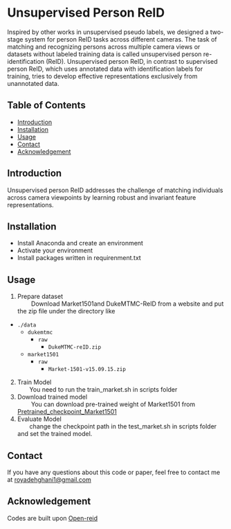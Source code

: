 # Unsupervised Person ReID
Inspired by other works in unsupervised pseudo labels, we designed a two-stage system for person ReID tasks across different cameras. The task of matching and recognizing persons across multiple camera views or datasets without labeled training data is called unsupervised person re-identification (ReID). Unsupervised person ReID, in contrast to supervised person ReID, which uses annotated data with identification labels for training, tries to develop effective representations exclusively from unannotated data.

## Table of Contents

- [Introduction](#introduction)
- [Installation](#installation)
- [Usage](#usage)
- [Contact](#Contact)
- [Acknowledgement](#Acknowledgement)


## Introduction
Unsupervised person ReID addresses the challenge of matching individuals across camera viewpoints by learning robust and invariant feature representations.

## Installation
- Install Anaconda and create an environment
- Activate your environment
- Install packages written in requirenment.txt

## Usage
1. Prepare dataset<br>
   &nbsp;&nbsp;&nbsp;&nbsp;&nbsp;&nbsp;&nbsp; Download Market1501and  DukeMTMC-ReID from a website and put the zip file under the directory like

 - `./data`
    - `dukemtmc`
        - `raw`
            - `DukeMTMC-reID.zip`
    - `market1501`
        - `raw`
            - `Market-1501-v15.09.15.zip`


2. Train Model<br>
&nbsp;&nbsp;&nbsp;&nbsp;&nbsp;&nbsp;&nbsp;You need to  run the train_market.sh in scripts folder
3. Download trained model<br>
&nbsp;&nbsp;&nbsp;&nbsp;&nbsp;&nbsp;&nbsp; You can download pre-trained weight of Market1501 from [Pretrained_checkpoint_Market1501](https://drive.google.com/file/d/1uTxz8_ozIM7qbL3p3As1upmqJ1jctWXA/view?usp=drive_link)
4. Evaluate Model<br>
&nbsp;&nbsp;&nbsp;&nbsp;&nbsp;&nbsp;&nbsp;change the checkpoint path in the test_market.sh in scripts folder and set the trained model.

## Contact
If you have any questions about this code or paper, feel free to contact me at [royadehghani1@gmail.com](royadehghani1@gmail.com)

## Acknowledgement
Codes are built upon [Open-reid](https://github.com/Cysu/open-reid)
